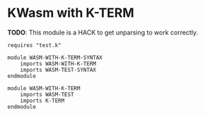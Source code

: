 KWasm with K-TERM
=================

**TODO**: This module is a HACK to get unparsing to work correctly.

```k
requires "test.k"

module WASM-WITH-K-TERM-SYNTAX
    imports WASM-WITH-K-TERM
    imports WASM-TEST-SYNTAX
endmodule

module WASM-WITH-K-TERM
    imports WASM-TEST
    imports K-TERM
endmodule
```
